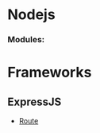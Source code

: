 # Nodejs
### Modules:

# Frameworks
## ExpressJS
* [Route](https://github.com/phthuong/PNotes/blob/master/NodeJs/Route.md)
